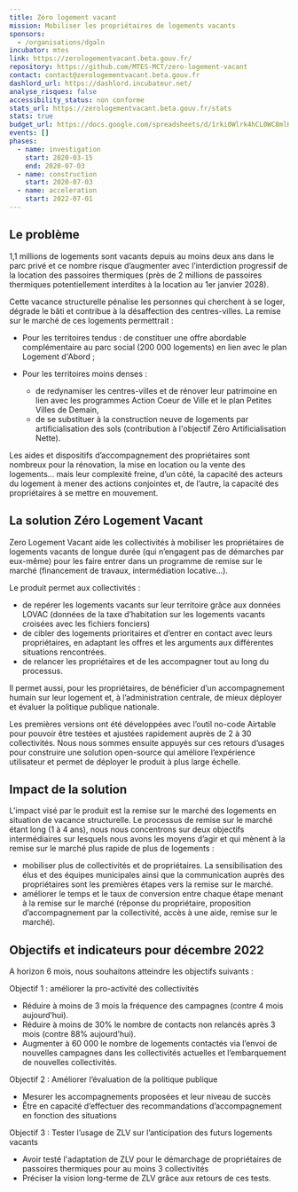 ```yaml
---
title: Zéro logement vacant
mission: Mobiliser les propriétaires de logements vacants
sponsors:
  - /organisations/dgaln
incubator: mtes
link: https://zerologementvacant.beta.gouv.fr/
repository: https://github.com/MTES-MCT/zero-logement-vacant
contact: contact@zerologementvacant.beta.gouv.fr
dashlord_url: https://dashlord.incubateur.net/
analyse_risques: false
accessibility_status: non conforme
stats_url: https://zerologementvacant.beta.gouv.fr/stats
stats: true
budget_url: https://docs.google.com/spreadsheets/d/1rki0Wlrk4hCL0WC8mlHcRlj8rk7iCZ4ed3lyxSa_yec/edit#gid=300205456
events: []
phases:
  - name: investigation
    start: 2020-03-15
    end: 2020-07-03
  - name: construction
    start: 2020-07-03
  - name: acceleration
    start: 2022-07-01
---
```

## Le problème


1,1 millions de logements sont vacants depuis au moins deux ans dans le parc privé et ce nombre risque d’augmenter avec l’interdiction progressif de la location des passoires thermiques (près de 2 millions de passoires thermiques potentiellement interdites à la location au 1er janvier 2028). 

Cette vacance structurelle pénalise les personnes qui cherchent à se loger, dégrade le bâti et contribue à la désaffection des centres-villes. La remise sur le marché de ces logements permettrait :

* Pour les territoires tendus : de constituer une offre abordable complémentaire au parc social (200 000 logements) en lien avec le plan Logement d'Abord ;
* Pour les territoires moins denses : 

  * de redynamiser les centres-villes et de rénover leur patrimoine en lien avec les programmes Action Coeur de Ville et le plan Petites Villes de Demain, 
  * de se substituer à la construction neuve de logements par artificialisation des sols (contribution à l'objectif Zéro Artificialisation Nette). 

Les aides et dispositifs d’accompagnement des propriétaires sont nombreux pour la rénovation, la mise en location ou la vente des logements… mais leur complexité freine, d’un côté, la capacité des acteurs du logement à mener des actions conjointes et, de l’autre, la capacité des propriétaires à se mettre en mouvement. 

## La solution Zéro Logement Vacant

Zero Logement Vacant aide les collectivités à mobiliser les propriétaires de logements vacants de longue durée (qui n’engagent pas de démarches par eux-même) pour les faire entrer dans un programme de remise sur le marché (financement de travaux, intermédiation locative…). 

Le produit permet aux collectivités : 

* de repérer les logements vacants sur leur territoire grâce aux données LOVAC (données de la taxe d’habitation sur les logements vacants croisées avec les fichiers fonciers)
* de cibler des logements prioritaires et d’entrer en contact avec leurs propriétaires, en adaptant les offres et les arguments aux différentes situations rencontrées.
* de relancer les propriétaires et de les accompagner tout au long du processus. 

Il permet aussi, pour les propriétaires, de bénéficier d’un accompagnement humain sur leur logement et, à l’administration centrale, de mieux déployer et évaluer la politique publique nationale. 

Les premières versions ont été développées avec l’outil no-code Airtable pour pouvoir être testées et ajustées rapidement auprès de 2 à 30 collectivités. Nous nous sommes ensuite appuyés sur ces retours d’usages pour construire une solution open-source qui améliore l’expérience utilisateur et permet de déployer le produit à plus large échelle.

## Impact de la solution

L’impact visé par le produit est la remise sur le marché des logements en situation de vacance structurelle. Le processus de remise sur le marché étant long (1 à 4 ans), nous nous concentrons sur deux objectifs intermédiaires sur lesquels nous avons les moyens d’agir et qui mènent à la remise sur le marché plus rapide de plus de logements : 

* mobiliser plus de collectivités et de propriétaires. La sensibilisation des élus et des équipes municipales ainsi que la communication auprès des propriétaires sont les premières étapes vers la remise sur le marché. 
* améliorer le temps et le taux de conversion entre chaque étape menant à la remise sur le marché (réponse du propriétaire, proposition d’accompagnement par la collectivité, accès à une aide, remise sur le marché).

## Objectifs et indicateurs pour décembre 2022

A horizon 6 mois, nous souhaitons atteindre les objectifs suivants : 

Objectif 1 : améliorer la pro-activité des collectivités 

* Réduire à moins de 3 mois la fréquence des campagnes (contre 4 mois aujourd’hui). 
* Réduire à moins de 30% le nombre de contacts non relancés après 3 mois (contre 88% aujourd’hui).  
* Augmenter à 60 000 le nombre de logements contactés via l’envoi de nouvelles campagnes dans les collectivités actuelles et l’embarquement de nouvelles collectivités.

Objectif 2 : Améliorer l’évaluation de la politique publique

* Mesurer les accompagnements proposées et leur niveau de succès
* Être en capacité d’effectuer des recommandations d’accompagnement en fonction des situations

Objectif 3 : Tester l’usage de ZLV sur l’anticipation des futurs logements vacants

* Avoir testé l'adaptation de ZLV pour le démarchage de propriétaires de passoires thermiques pour au moins 3 collectivités
* Préciser la vision long-terme de ZLV grâce aux retours de ces tests.
